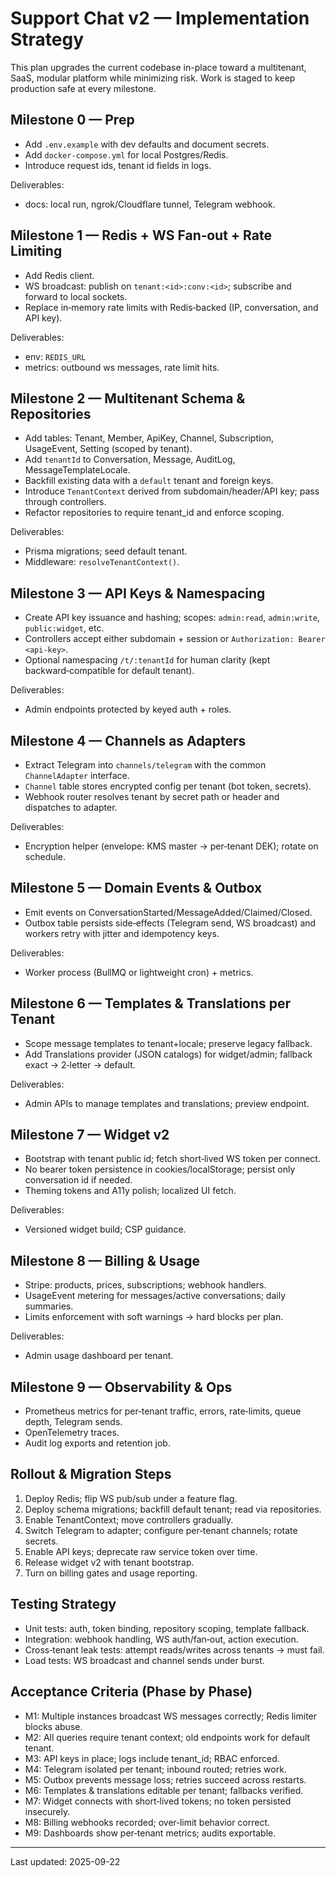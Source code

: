 # Support Chat v2 — Implementation Strategy

This plan upgrades the current codebase in-place toward a multitenant, SaaS, modular platform while minimizing risk. Work is staged to keep production safe at every milestone.

## Milestone 0 — Prep

- Add `.env.example` with dev defaults and document secrets.
- Add `docker-compose.yml` for local Postgres/Redis.
- Introduce request ids, tenant id fields in logs.

Deliverables:
- docs: local run, ngrok/Cloudflare tunnel, Telegram webhook.

## Milestone 1 — Redis + WS Fan‑out + Rate Limiting

- Add Redis client.
- WS broadcast: publish on `tenant:<id>:conv:<id>`; subscribe and forward to local sockets.
- Replace in‑memory rate limits with Redis‑backed (IP, conversation, and API key).

Deliverables:
- env: `REDIS_URL`
- metrics: outbound ws messages, rate limit hits.

## Milestone 2 — Multitenant Schema & Repositories

- Add tables: Tenant, Member, ApiKey, Channel, Subscription, UsageEvent, Setting (scoped by tenant).
- Add `tenantId` to Conversation, Message, AuditLog, MessageTemplateLocale.
- Backfill existing data with a `default` tenant and foreign keys.
- Introduce `TenantContext` derived from subdomain/header/API key; pass through controllers.
- Refactor repositories to require tenant_id and enforce scoping.

Deliverables:
- Prisma migrations; seed default tenant.
- Middleware: `resolveTenantContext()`.

## Milestone 3 — API Keys & Namespacing

- Create API key issuance and hashing; scopes: `admin:read`, `admin:write`, `public:widget`, etc.
- Controllers accept either subdomain + session or `Authorization: Bearer <api-key>`.
- Optional namespacing `/t/:tenantId` for human clarity (kept backward‑compatible for default tenant).

Deliverables:
- Admin endpoints protected by keyed auth + roles.

## Milestone 4 — Channels as Adapters

- Extract Telegram into `channels/telegram` with the common `ChannelAdapter` interface.
- `Channel` table stores encrypted config per tenant (bot token, secrets).
- Webhook router resolves tenant by secret path or header and dispatches to adapter.

Deliverables:
- Encryption helper (envelope: KMS master → per‑tenant DEK); rotate on schedule.

## Milestone 5 — Domain Events & Outbox

- Emit events on ConversationStarted/MessageAdded/Claimed/Closed.
- Outbox table persists side‑effects (Telegram send, WS broadcast) and workers retry with jitter and idempotency keys.

Deliverables:
- Worker process (BullMQ or lightweight cron) + metrics.

## Milestone 6 — Templates & Translations per Tenant

- Scope message templates to tenant+locale; preserve legacy fallback.
- Add Translations provider (JSON catalogs) for widget/admin; fallback exact → 2‑letter → default.

Deliverables:
- Admin APIs to manage templates and translations; preview endpoint.

## Milestone 7 — Widget v2

- Bootstrap with tenant public id; fetch short‑lived WS token per connect.
- No bearer token persistence in cookies/localStorage; persist only conversation id if needed.
- Theming tokens and A11y polish; localized UI fetch.

Deliverables:
- Versioned widget build; CSP guidance.

## Milestone 8 — Billing & Usage

- Stripe: products, prices, subscriptions; webhook handlers.
- UsageEvent metering for messages/active conversations; daily summaries.
- Limits enforcement with soft warnings → hard blocks per plan.

Deliverables:
- Admin usage dashboard per tenant.

## Milestone 9 — Observability & Ops

- Prometheus metrics for per‑tenant traffic, errors, rate‑limits, queue depth, Telegram sends.
- OpenTelemetry traces.
- Audit log exports and retention job.

## Rollout & Migration Steps

1) Deploy Redis; flip WS pub/sub under a feature flag.
2) Deploy schema migrations; backfill default tenant; read via repositories.
3) Enable TenantContext; move controllers gradually.
4) Switch Telegram to adapter; configure per‑tenant channels; rotate secrets.
5) Enable API keys; deprecate raw service token over time.
6) Release widget v2 with tenant bootstrap.
7) Turn on billing gates and usage reporting.

## Testing Strategy

- Unit tests: auth, token binding, repository scoping, template fallback.
- Integration: webhook handling, WS auth/fan‑out, action execution.
- Cross‑tenant leak tests: attempt reads/writes across tenants → must fail.
- Load tests: WS broadcast and channel sends under burst.

## Acceptance Criteria (Phase by Phase)

- M1: Multiple instances broadcast WS messages correctly; Redis limiter blocks abuse.
- M2: All queries require tenant context; old endpoints work for default tenant.
- M3: API keys in place; logs include tenant_id; RBAC enforced.
- M4: Telegram isolated per tenant; inbound routed; retries work.
- M5: Outbox prevents message loss; retries succeed across restarts.
- M6: Templates & translations editable per tenant; fallbacks verified.
- M7: Widget connects with short‑lived tokens; no token persisted insecurely.
- M8: Billing webhooks recorded; over‑limit behavior correct.
- M9: Dashboards show per‑tenant metrics; audits exportable.

---
Last updated: 2025-09-22



